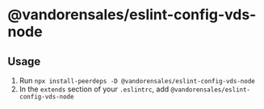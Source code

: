 # @vandorensales/eslint-config-vds-node

## Usage

1. Run `npx install-peerdeps -D @vandorensales/eslint-config-vds-node`
2. In the `extends` section of your `.eslintrc`, add `@vandorensales/eslint-config-vds-node`
